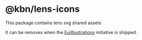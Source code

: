 # @kbn/lens-icons

This package contains lens svg shared assets

It can be removes when the [EuiIllustrations](https://github.com/elastic/eui/discussions/5546) initiative is shipped.
